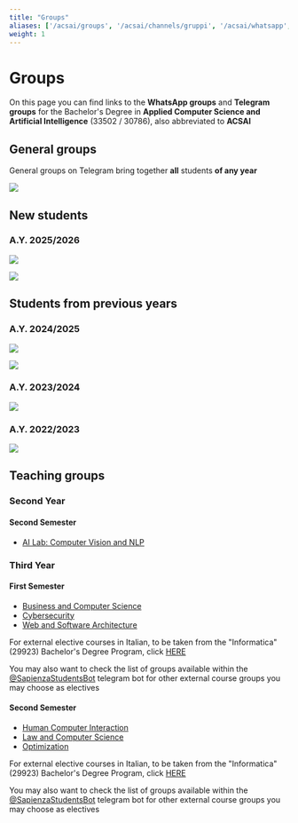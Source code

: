 ```yaml
---
title: "Groups"
aliases: ['/acsai/groups', '/acsai/channels/gruppi', '/acsai/whatsapp', '/acsai/channels/whatsapp', '/acsai/channels/telegram', '/30786/channels/groups']
weight: 1
---
```


# Groups

On this page you can find links to the **WhatsApp groups** and **Telegram groups** for the Bachelor's Degree in **Applied Computer Science and Artificial Intelligence** (33502 / 30786), also abbreviated to **ACSAI**

## General groups

General groups on Telegram bring together **all** students **of any year**

[![](https://img.shields.io/badge/-general_acsai_telegram_group-26A5E4?style=for-the-badge&logo=Telegram&logoColor=white&link=https://telegram.me/appliedCS_AI)](https://t.me/appliedCS_AI)

## New students

### A.Y. 2025/2026

[![](https://img.shields.io/badge/-telegram_group_2025%2F26-26A5E4?style=for-the-badge&logo=Telegram&logoColor=white&link=https://telegram.me/SapienzaACSAI)](https://telegram.me/SapienzaACSAI)

[![](https://img.shields.io/badge/-whatsapp_group_2025%2F26-128C7E?style=for-the-badge&logo=WhatsApp&link=https://chat.whatsapp.com/El5sFyWPJEKEnsR2J33eez)](https://chat.whatsapp.com/El5sFyWPJEKEnsR2J33eez)

## Students from previous years

### A.Y. 2024/2025

[![](https://img.shields.io/badge/-telegram_group_2024%2F25-26A5E4?style=for-the-badge&logo=Telegram&logoColor=white&link=https://t.me/+dSkOFM61kFtlMDdk)](https://t.me/+dSkOFM61kFtlMDdk)

[![](https://img.shields.io/badge/-whatsapp_group_2024%2F25-128C7E?style=for-the-badge&logo=WhatsApp&link=https://chat.whatsapp.com/E43NEzupyO33L81fMaviSt)](https://chat.whatsapp.com/E43NEzupyO33L81fMaviSt)

### A.Y. 2023/2024

[![](https://img.shields.io/badge/-whatsapp_group_2023%2F24-128C7E?style=for-the-badge&logo=WhatsApp&link=https://chat.whatsapp.com/LKQ77bVUP5cG4Ia3cvJmSe)](https://chat.whatsapp.com/LKQ77bVUP5cG4Ia3cvJmSe)

### A.Y. 2022/2023

[![](https://img.shields.io/badge/-whatsapp_group_2022%2F23-128C7E?style=for-the-badge&logo=WhatsApp&link=https://chat.whatsapp.com/KDh7aOwFoshGyUAGzw8NFO)](https://chat.whatsapp.com/KDh7aOwFoshGyUAGzw8NFO)

## Teaching groups

### Second Year

#### Second Semester

- [AI Lab: Computer Vision and NLP](https://t.me/+wg42G94fUtJlY2Fk)

### Third Year

#### First Semester

- [Business and Computer Science](https://t.me/+Z8YI05oono0yNjFk)
- [Cybersecurity](https://t.me/+ZLceB7Q8cSA2NzA0)
- [Web and Software Architecture](https://t.me/+TopZxkqZSSo2MzQ0)

For external elective courses in Italian, to be taken from the "Informatica" (29923) Bachelor's Degree Program, click [HERE](/it/canali/gruppi#primo-semestre-2)

You may also want to check the list of groups available within the [@SapienzaStudentsBot](https://telegram.me/SapienzaStudentsBot) telegram bot for other external course groups you may choose as electives

#### Second Semester

- [Human Computer Interaction](https://t.me/+vKK_-l_aqoJjMmQ0)
- [Law and Computer Science](https://t.me/+Mvi6pA7Mlc4xNDU0)
- [Optimization](https://t.me/+nx7dseifrswzNGU6)

For external elective courses in Italian, to be taken from the "Informatica" (29923) Bachelor's Degree Program, click [HERE](/it/canali/gruppi#secondo-semestre-2)

You may also want to check the list of groups available within the [@SapienzaStudentsBot](https://telegram.me/SapienzaStudentsBot) telegram bot for other external course groups you may choose as electives
